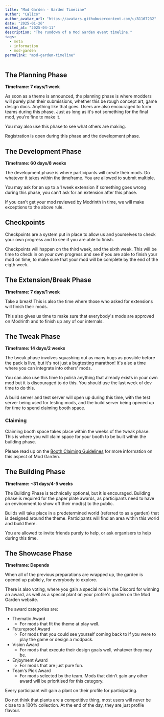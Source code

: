 ```yaml
---
title: "Mod Garden - Garden Timeline"
author: "Calico"
author_avatar_url: "https://avatars.githubusercontent.com/u/81167232"
date: "2025-01-26"
edited_at: "2025-04-11"
description: "The rundown of a Mod Garden event timeline."
tags:
  - meta
  - information
  - mod-garden
permalink: "mod-garden-timeline"
---
```


## The Planning Phase

**Timeframe: 7 days/1 week**

As soon as a theme is announced, the planning phase is where modders will purely plan their submissions, whether this be rough concept art, game design docs. Anything like that goes. Users are also encouraged to form teams during this phase.
Just as long as it's not something for the final mod, you're fine to make it.

You may also use this phase to see what others are making.

Registration is open during this phase and the development phase.

## The Development Phase

**Timeframe: 60 days/8 weeks**

The development phase is where participants will create their mods. Do whatever it takes within the timeframe.
You are allowed to submit multiple.

You may ask for an up to a 1 week extension if something goes wrong during this phase, you can't ask for an extension after this phase.

If you can't get your mod reviewed by Modrinth in time, we will make exceptions to the above rule.

## Checkpoints
Checkpoints are a system put in place to allow us and yourselves to check your own progress and to see if you are able to finish.

Checkpoints will happen on the third week, and the sixth week. This will be time to check in on your own progress and see if you are able to finish your mod on time, to make sure that your mod will be complete by the end of the eigth week.

## The Extension/Break Phase

**Timeframe: 7 days/1 week**

Take a break! This is also the time where those who asked for extensions will finish their mods.

This also gives us time to make sure that everybody's mods are approved on Modrinth and to finish up any of our internals.

## The Tweak Phase

**Timeframe: 14 days/2 weeks**

The tweak phase involves squashing out as many bugs as possible before the pack is live, but it's not just a bugtesting marathon! It's also a time where you can integrate into others' mods.

You can also use this time to polish anything that already exists in your own mod but it is discouraged to do this. You should use the last week of dev time to do this.

A build server and test server will open up during this time, with the test server being used for testing mods, and the build server being opened up for time to spend claiming booth space.

### Claiming
Claiming booth space takes place within the weeks of the tweak phase. This is where you will claim space for your booth to be built within the building phase.

Please read up on the [Booth Claiming Guidelines](/blog/booth-claiming-guide) for more information on this aspect of Mod Garden.

## The Building Phase

**Timeframe: ~31 days/4-5 weeks**

The Building Phase is technically optional, but it is encouraged.
Building phase is required for the paper plate awards, as participants need to have an environment to show off their mod(s) to the public.

Builds will take place in a predetermined world (referred to as a garden) that is designed around the theme. Participants will find an area within this world and build there.

You are allowed to invite friends purely to help, or ask organisers to help during this time.

## The Showcase Phase

**Timeframe: Depends**

When all of the previous preparations are wrapped up, the garden is opened up publicly, for everybody to explore.

There is also voting, where you gain a special role in the Discord for winning an award, as well as a special plant on your profile's garden on the Mod Garden website.

The award categories are:

- Thematic Award
  - For mods that fit the theme at play well.
- Futureproof Award
  - For mods that you could see yourself coming back to if you were to play the game or design a modpack.
- Vision Award
  - For mods that execute their design goals well, whatever they may be.
- Enjoyment Award
  - For mods that are just pure fun.
- Team's Pick Award
  - For mods selected by the team. Mods that didn't gain any other award will be prioritised for this category.

Every participant will gain a plant on their profile for participating.

Do not think that plants are a competitive thing, most users will never be close to a 100% collection. At the end of the day, they are just profile flavour.
